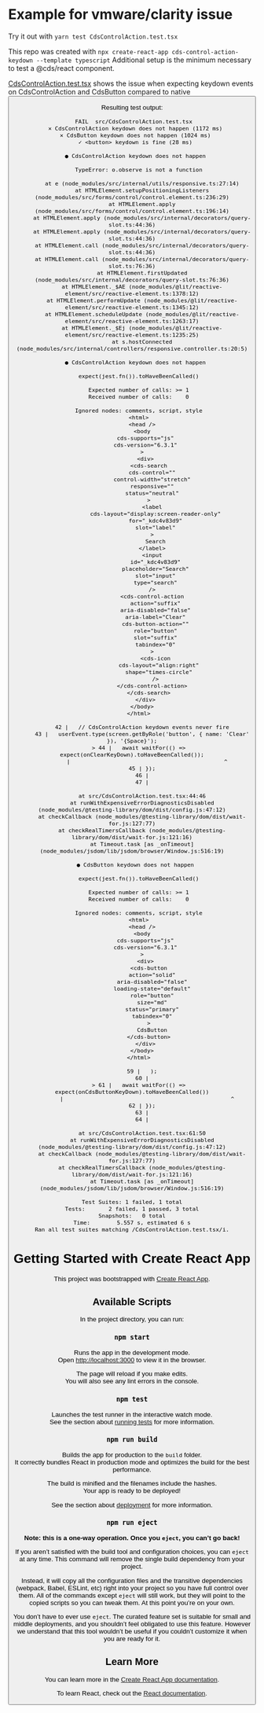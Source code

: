 # Example for vmware/clarity issue <TBD>

Try it out with `yarn test CdsControlAction.test.tsx`

This repo was created with `npx create-react-app cds-control-action-keydown --template typescript`
Additional setup is the minimum necessary to test a @cds/react component.

[CdsControlAction.test.tsx](https://github.com/dturcotte/cds-control-action-keydown/blob/main/src/CdsControlAction.test.tsx) shows the issue when expecting keydown events on CdsControlAction and CdsButton compared to native <button>

Resulting test output:

```
 FAIL  src/CdsControlAction.test.tsx
  ✕ CdsControlAction keydown does not happen (1172 ms)
  ✕ CdsButton keydown does not happen (1024 ms)
  ✓ <button> keydown is fine (28 ms)

  ● CdsControlAction keydown does not happen

    TypeError: o.observe is not a function

      at e (node_modules/src/internal/utils/responsive.ts:27:14)
      at HTMLElement.setupPositioningListeners (node_modules/src/forms/control/control.element.ts:236:29)
      at HTMLElement.apply (node_modules/src/forms/control/control.element.ts:196:14)
      at HTMLElement.apply (node_modules/src/internal/decorators/query-slot.ts:44:36)
      at HTMLElement.apply (node_modules/src/internal/decorators/query-slot.ts:44:36)
      at HTMLElement.call (node_modules/src/internal/decorators/query-slot.ts:44:36)
      at HTMLElement.call (node_modules/src/internal/decorators/query-slot.ts:76:36)
      at HTMLElement.firstUpdated (node_modules/src/internal/decorators/query-slot.ts:76:36)
      at HTMLElement._$AE (node_modules/@lit/reactive-element/src/reactive-element.ts:1378:12)
      at HTMLElement.performUpdate (node_modules/@lit/reactive-element/src/reactive-element.ts:1345:12)
      at HTMLElement.scheduleUpdate (node_modules/@lit/reactive-element/src/reactive-element.ts:1263:17)
      at HTMLElement._$Ej (node_modules/@lit/reactive-element/src/reactive-element.ts:1235:25)
      at s.hostConnected (node_modules/src/internal/controllers/responsive.controller.ts:20:5)

  ● CdsControlAction keydown does not happen

    expect(jest.fn()).toHaveBeenCalled()

    Expected number of calls: >= 1
    Received number of calls:    0

    Ignored nodes: comments, script, style
    <html>
      <head />
      <body
        cds-supports="js"
        cds-version="6.3.1"
      >
        <div>
          <cds-search
            cds-control=""
            control-width="stretch"
            responsive=""
            status="neutral"
          >
            <label
              cds-layout="display:screen-reader-only"
              for="_kdc4v83d9"
              slot="label"
            >
              Search
            </label>
            <input
              id="_kdc4v83d9"
              placeholder="Search"
              slot="input"
              type="search"
            />
            <cds-control-action
              action="suffix"
              aria-disabled="false"
              aria-label="Clear"
              cds-button-action=""
              role="button"
              slot="suffix"
              tabindex="0"
            >
              <cds-icon
                cds-layout="align:right"
                shape="times-circle"
              />
            </cds-control-action>
          </cds-search>
        </div>
      </body>
    </html>

      42 |   // CdsControlAction keydown events never fire
      43 |   userEvent.type(screen.getByRole('button', { name: 'Clear' }), '{Space}');
    > 44 |   await waitFor(() => expect(onClearKeyDown).toHaveBeenCalled());
         |                                              ^
      45 | });
      46 |
      47 |

      at src/CdsControlAction.test.tsx:44:46
      at runWithExpensiveErrorDiagnosticsDisabled (node_modules/@testing-library/dom/dist/config.js:47:12)
      at checkCallback (node_modules/@testing-library/dom/dist/wait-for.js:127:77)
      at checkRealTimersCallback (node_modules/@testing-library/dom/dist/wait-for.js:121:16)
      at Timeout.task [as _onTimeout] (node_modules/jsdom/lib/jsdom/browser/Window.js:516:19)

  ● CdsButton keydown does not happen

    expect(jest.fn()).toHaveBeenCalled()

    Expected number of calls: >= 1
    Received number of calls:    0

    Ignored nodes: comments, script, style
    <html>
      <head />
      <body
        cds-supports="js"
        cds-version="6.3.1"
      >
        <div>
          <cds-button
            action="solid"
            aria-disabled="false"
            loading-state="default"
            role="button"
            size="md"
            status="primary"
            tabindex="0"
          >
            CdsButton
          </cds-button>
        </div>
      </body>
    </html>

      59 |   );
      60 |
    > 61 |   await waitFor(() => expect(onCdsButtonKeyDown).toHaveBeenCalled())
         |                                                  ^
      62 | });
      63 |
      64 |

      at src/CdsControlAction.test.tsx:61:50
      at runWithExpensiveErrorDiagnosticsDisabled (node_modules/@testing-library/dom/dist/config.js:47:12)
      at checkCallback (node_modules/@testing-library/dom/dist/wait-for.js:127:77)
      at checkRealTimersCallback (node_modules/@testing-library/dom/dist/wait-for.js:121:16)
      at Timeout.task [as _onTimeout] (node_modules/jsdom/lib/jsdom/browser/Window.js:516:19)

Test Suites: 1 failed, 1 total
Tests:       2 failed, 1 passed, 3 total
Snapshots:   0 total
Time:        5.557 s, estimated 6 s
Ran all test suites matching /CdsControlAction.test.tsx/i.
```



# Getting Started with Create React App

This project was bootstrapped with [Create React App](https://github.com/facebook/create-react-app).

## Available Scripts

In the project directory, you can run:

### `npm start`

Runs the app in the development mode.\
Open [http://localhost:3000](http://localhost:3000) to view it in the browser.

The page will reload if you make edits.\
You will also see any lint errors in the console.

### `npm test`

Launches the test runner in the interactive watch mode.\
See the section about [running tests](https://facebook.github.io/create-react-app/docs/running-tests) for more information.

### `npm run build`

Builds the app for production to the `build` folder.\
It correctly bundles React in production mode and optimizes the build for the best performance.

The build is minified and the filenames include the hashes.\
Your app is ready to be deployed!

See the section about [deployment](https://facebook.github.io/create-react-app/docs/deployment) for more information.

### `npm run eject`

**Note: this is a one-way operation. Once you `eject`, you can’t go back!**

If you aren’t satisfied with the build tool and configuration choices, you can `eject` at any time. This command will remove the single build dependency from your project.

Instead, it will copy all the configuration files and the transitive dependencies (webpack, Babel, ESLint, etc) right into your project so you have full control over them. All of the commands except `eject` will still work, but they will point to the copied scripts so you can tweak them. At this point you’re on your own.

You don’t have to ever use `eject`. The curated feature set is suitable for small and middle deployments, and you shouldn’t feel obligated to use this feature. However we understand that this tool wouldn’t be useful if you couldn’t customize it when you are ready for it.

## Learn More

You can learn more in the [Create React App documentation](https://facebook.github.io/create-react-app/docs/getting-started).

To learn React, check out the [React documentation](https://reactjs.org/).
